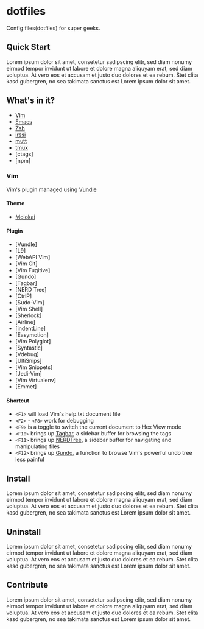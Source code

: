 # dotfiles

Config files(dotfiles) for super geeks.

## Quick Start

Lorem ipsum dolor sit amet, consetetur sadipscing elitr, sed diam nonumy eirmod
tempor invidunt ut labore et dolore magna aliquyam erat, sed diam voluptua. At
vero eos et accusam et justo duo dolores et ea rebum. Stet clita kasd gubergren,
no sea takimata sanctus est Lorem ipsum dolor sit amet.

## What's in it?

* [Vim](http://www.vim.org)
* [Emacs](http://www.vim.org)
* [Zsh](http://www.zsh.org)
* [irssi](http://www.irssi.org)
* [mutt](http://www.mutt.org)
* [tmux](http://tmux.sourceforge.net)
* [ctags]
* [npm]

### Vim

Vim's plugin managed using [Vundle](https://github.com/gmarik/Vundle.vim)

#### Theme

* [Molokai](https://github.com/tomasr/molokai)

#### Plugin

* [Vundle]
* [L9]
* [WebAPI Vim]
* [Vim Git]
* [Vim Fugitive]
* [Gundo]
* [Tagbar]
* [NERD Tree]
* [CtrlP]
* [Sudo-Vim]
* [Vim Shell]
* [Sherlock]
* [Airline]
* [indentLine]
* [Easymotion]
* [Vim Polyglot]
* [Syntastic]
* [Vdebug]
* [UltiSnips]
* [Vim Snippets]
* [Jedi-Vim]
* [Vim Virtualenv]
* [Emmet]

#### Shortcut

* `<F1>` will load Vim's help.txt document file
* `<F2>` - `<F8>` work for debugging
* `<F9>` is a toggle to switch the current document to Hex View mode
* `<F10>` brings up [Tagbar](https://github.com/majutsushi/tagbar), a sidebar buffer for browsing the tags
* `<F11>` brings up [NERDTree](https://github.com/scrooloose/nerdtree), a sidebar buffer for navigating and manipulating files
* `<F12>` brings up [Gundo](https://github.com/sjl/gundo.vim), a function to browse Vim's powerful undo tree less painful

## Install

Lorem ipsum dolor sit amet, consetetur sadipscing elitr, sed diam nonumy eirmod
tempor invidunt ut labore et dolore magna aliquyam erat, sed diam voluptua. At
vero eos et accusam et justo duo dolores et ea rebum. Stet clita kasd gubergren,
no sea takimata sanctus est Lorem ipsum dolor sit amet.

## Uninstall

Lorem ipsum dolor sit amet, consetetur sadipscing elitr, sed diam nonumy eirmod
tempor invidunt ut labore et dolore magna aliquyam erat, sed diam voluptua. At
vero eos et accusam et justo duo dolores et ea rebum. Stet clita kasd gubergren,
no sea takimata sanctus est Lorem ipsum dolor sit amet.

## Contribute

Lorem ipsum dolor sit amet, consetetur sadipscing elitr, sed diam nonumy eirmod
tempor invidunt ut labore et dolore magna aliquyam erat, sed diam voluptua. At
vero eos et accusam et justo duo dolores et ea rebum. Stet clita kasd gubergren,
no sea takimata sanctus est Lorem ipsum dolor sit amet.
